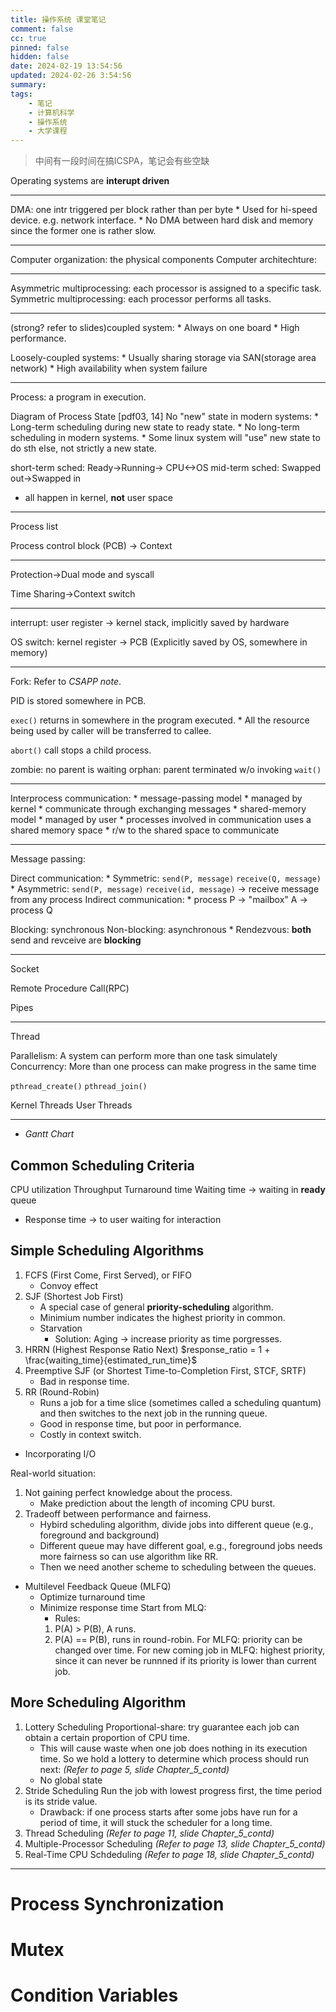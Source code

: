 ```yaml
---
title: 操作系统 课堂笔记
comment: false
cc: true
pinned: false
hidden: false
date: 2024-02-19 13:54:56
updated: 2024-02-26 3:54:56
summary:
tags:
    - 笔记
    - 计算机科学
    - 操作系统
    - 大学课程
---
```


> 中间有一段时间在搞ICSPA，笔记会有些空缺

Operating systems are **interupt driven**

---

DMA: one intr triggered per block rather than per byte
    * Used for hi-speed device. e.g. network interface.
    * No DMA between hard disk and memory since the former one is rather slow.

---

Computer organization: the physical components
Computer architechture: 

---

Asymmetric multiprocessing: each processor is assigned to a specific task.
Symmetric multiprocessing: each processor performs all tasks.

---

(strong? refer to slides)coupled system:
    * Always on one board
    * High performance.

Loosely-coupled systems:
    * Usually sharing storage via SAN(storage area network)
    * High availability when system failure

--- 

Process: a program in execution.

Diagram of Process State [pdf03, 14]
No "new" state in modern systems:
    * Long-term scheduling during new state to ready state.
    * No long-term scheduling in modern systems.
    * Some linux system will "use" new state to do sth else, not strictly a new state.

short-term sched: Ready->Running-> CPU<->OS
mid-term sched: Swapped out->Swapped in
* all happen in kernel, **not** user space

--- 

Process list

Process control block (PCB) -> Context

--- 

Protection->Dual mode and syscall

Time Sharing->Context switch

---

interrupt: user register -> kernel stack, implicitly saved by hardware

OS switch: kernel register -> PCB (Explicitly saved by OS, somewhere in memory)

--- 

Fork: Refer to *CSAPP note*.

PID is stored somewhere in PCB.

`exec()` returns in somewhere in the program executed.
    * All the resource being used by caller will be transferred to callee.

`abort()` call stops a child process.

zombie: no parent is waiting
orphan: parent terminated w/o invoking `wait()`

--- 

Interprocess communication:
    * message-passing model
        * managed by kernel
        * communicate through exchanging messages
    * shared-memory model
        * managed by user
        * processes involved in communication uses a shared memory space
        * r/w to the shared space to communicate

---

Message passing:

Direct communication:
    * Symmetric: `send(P, message)` `receive(Q, message)`
    * Asymmetric: `send(P, message)` `receive(id, message)` -> receive message from any process
Indirect communication:
    * process P -> "mailbox" A -> process Q

Blocking: synchronous
Non-blocking: asynchronous
    * Rendezvous: **both** send and revceive are **blocking**

---
    
Socket

Remote Procedure Call(RPC)

Pipes

---

Thread

Parallelism: A system can perform more than one task simulately
Concurrency: More than one process can make progress in the same time

`pthread_create()`
`pthread_join()`

Kernel Threads
User Threads

---

* *Gantt Chart*

## Common Scheduling Criteria
CPU utilization
Throughput
Turnaround time
Waiting time -> waiting in **ready** queue
* Response time -> to user waiting for interaction

## Simple Scheduling Algorithms
1. FCFS (First Come, First Served), or FIFO
    * Convoy effect
2. SJF (Shortest Job First)
    * A special case of general **priority-scheduling** algorithm.
    * Minimium number indicates the highest priority in common.
    * Starvation
        * Solution: Aging -> increase priority as time porgresses.
3. HRRN (Highest Response Ratio Next)
    $response_ratio =  1 + \frac{waiting_time}{estimated_run_time}$
4. Preemptive SJF (or Shortest Time-to-Completion First, STCF, SRTF)
    * Bad in response time.
5. RR (Round-Robin)
    * Runs a job for a time slice (sometimes called a scheduling quantum) and then switches to the next job in the running queue.
    * Good in response time, but poor in performance.
    * Costly in context switch.

* Incorporating I/O

Real-world situation:
1. Not gaining perfect knowledge about the process.
    * Make prediction about the length of incoming CPU burst.
2. Tradeoff between performance and fairness.
    * Hybird scheduling algorithm, divide jobs into different queue (e.g., foreground and background)
    * Different queue may have different goal, e.g., foreground jobs needs more fairness so can use algorithm like RR.
    * Then we need another scheme to scheduling between the queues.

* Multilevel Feedback Queue (MLFQ)
    * Optimize turnaround time
    * Minimize response time
    Start from MLQ:
        * Rules:
        1. P(A) > P(B), A runs.
        2. P(A) == P(B), runs in round-robin.
    For MLFQ: priority can be changed over time.
    For new coming job in MLFQ: highest priority, since it can never be runnned if its priority is lower than current job.

## More Scheduling Algorithm
1. Lottery Scheduling
    Proportional-share: try guarantee each job can obtain a certain proportion of CPU time.
    * This will cause waste when one job does nothing in its execution time.
    So we hold a lottery to determine which process should run next:
    *(Refer to page 5, slide Chapter_5_contd)*
    * No global state
2. Stride Scheduling
    Run the job with lowest progress first, the time period is its stride value.
    * Drawback: if one process starts after some jobs have run for a period of time, it will stuck the scheduler for a long time.
3. Thread Scheduling
    *(Refer to page 11, slide Chapter_5_contd)*
4. Multiple-Processor Scheduling
    *(Refer to page 13, slide Chapter_5_contd)*
5. Real-Time CPU Schdeduling
    *(Refer to page 18, slide Chapter_5_contd)*

---

# Process Synchronization

# Mutex

# Condition Variables
